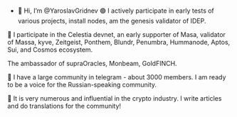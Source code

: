 - 👋 Hi, I’m @YaroslavGridnev
🟢 I actively participate in early tests of various projects, install nodes, am the genesis validator of IDEP. 

🔵 I participate in the Celestia devnet, an early supporter of Masa, validator of Massa, kyve, Zeitgeist, Ponthem, Blundr, Penumbra, Hummanode, Aptos, Sui, and Cosmos ecosystem.


The ambassador of supraOracles, Monbeam, GoldFINCH. 

🔶 I have a large community in telegram - about 3000 members. 
I am ready to be a voice for the Russian-speaking community. 

🔷 It is very numerous and influential in the crypto industry. 
I write articles and do translations for the community! 


<!---
YaroslavGridnev/YaroslavGridnev is a ✨ special ✨ repository because its `README.md` (this file) appears on your GitHub profile.
You can click the Preview link to take a look at your changes.
--->
